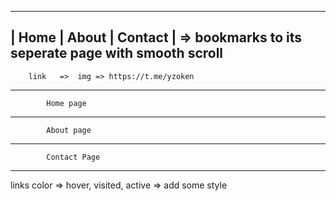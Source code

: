 -------------------------------------
|  Home  |  About  |  Contact  |  => bookmarks to its seperate page with smooth scroll
-------------------------------------
        link   =>  img => https://t.me/yzoken
-------------------------------------
            Home page
-------------------------------------
            About page
-------------------------------------
            Contact Page
-------------------------------------

links color => hover, visited, active => add some style